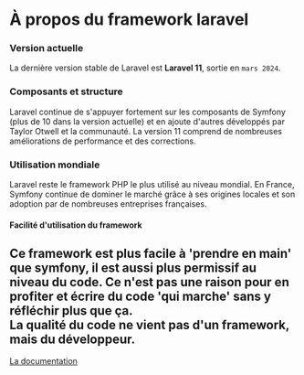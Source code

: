 # À propos du framework laravel

### Version actuelle
La dernière version stable de Laravel est **Laravel 11**, sortie en `mars 2024​`.

### Composants et structure
Laravel continue de s'appuyer fortement sur les composants de Symfony (plus de 10 dans la version actuelle) et en ajoute d'autres développés par Taylor Otwell et la communauté. La version 11 comprend de nombreuses améliorations de performance et des corrections​.

### Utilisation mondiale
Laravel reste le framework PHP le plus utilisé au niveau mondial. En France, Symfony continue de dominer le marché grâce à ses origines locales et son adoption par de nombreuses entreprises françaises​.


#### Facilité d'utilisation du framework
Ce framework est plus facile à 'prendre en main' que symfony, il est aussi plus permissif au niveau du code. Ce n'est pas une raison pour en profiter et écrire du code 'qui marche' sans y réfléchir plus que ça.  
La qualité du code ne vient pas d'un framework, mais du développeur.  
---
[La documentation](https://laravel.com/docs)
